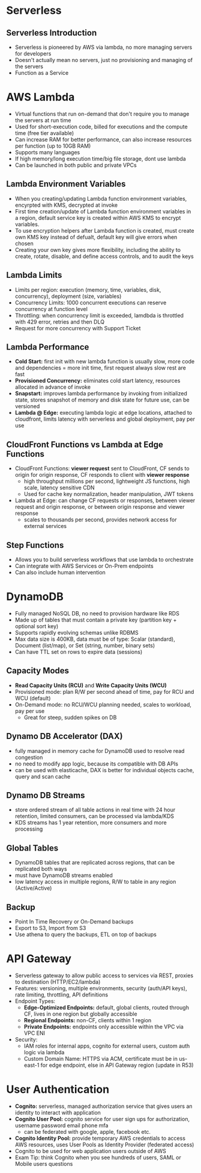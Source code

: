 # Serverless

## Serverless Introduction
- Serverless is pioneered by AWS via lambda, no more managing servers for developers
- Doesn't actually mean no servers, just no provisioning and managing of the servers
- Function as a Service

# AWS Lambda
- Virtual functions that run on-demand that don't require you to manage the servers at run time
- Used for short-execution code, billed for executions and the compute time (free tier available)
- Can increase RAM for better performance, can also increase resources per function (up to 10GB RAM)
- Supports many languages
- If high memory/long execution time/big file storage, dont use lambda
- Can be launched in both public and private VPCs

## Lambda Environment Variables
- When you creating/updating Lambda function environment variables, encyrpted with KMS, decrypted at invoke
- First time creation/update of Lambda function environment variables in a region, default service key is created within AWS KMS to encrypt variables.
- To use encryption helpers after Lambda function is created, must create own KMS key instead of defualt, default key will give errors when chosen
- Creating your own key gives more flexibility, including the ability to create, rotate, disable, and define access controls, and to audit the keys

## Lambda Limits
- Limits per region: execution (memory, time, variables, disk, concurrency), deployment (size, variables)
- Concurrency Limits: 1000 concurrent executions can reserve concurrency at function level 
- Throttling: when concurrency limit is exceeded, lamdbda is throttled with 429 error, retries and then DLQ
- Request for more concurrency with Support Ticket

## Lambda Performance
- **Cold Start:** first init with new lambda function is usually slow, more code and dependencies = more init time, first request always slow rest are fast
- **Provisioned Concurrency:** eliminates cold start latency, resources allocated in advance of invoke
- **Snapstart:** improves lambda performance by invoking from initialized state, stores snapshot of memory and disk state for future use, can be versioned
- **Lambda @ Edge:** executing lambda logic at edge locations, attached to cloudfront, limits latency with serverless and global deployment, pay per use

## CloudFront Functions vs Lambda at Edge Functions
- CloudFront Functions: **viewer request** sent to CloudFront, CF sends to origin for origin response, CF responds to client with **viewer response**
    - high throughput millions per second, lightweight JS functions, high scale, latency sensitive CDN
    - Used for cache key normalization, header manipulation, JWT tokens
- Lambda at Edge: can change CF requests or responses, between viewer request and origin response, or between origin response and viewer response
    - scales to thousands per second, provides network access for external services

## Step Functions
- Allows you to build serverless workflows that use lambda to orchestrate
- Can integrate with AWS Services or On-Prem endpoints
- Can also include human intervention

# DynamoDB
- Fully managed NoSQL DB, no need to provision hardware like RDS
- Made up of tables that must contain a private key (partition key + optional sort key)
- Supports rapidly evolving schemas unlike RDBMS
- Max data size is 400KB, data must be of type: Scalar (standard), Document (list/map), or Set (string, number, binary sets)
- Can have TTL set on rows to expire data (sessions)

## Capacity Modes
- **Read Capacity Units (RCU)** and **Write Capacity Units (WCU)**
- Provisioned mode: plan R/W per second ahead of time, pay for RCU and WCU (default)
- On-Demand mode: no RCU/WCU planning needed, scales to workload, pay per use
    - Great for steep, sudden spikes on DB

## Dynamo DB Accelerator (DAX)
- fully managed in memory cache for DynamoDB used to resolve read congestion
- no need to modify app logic, because its compatible with DB APIs
- can be used with elasticache, DAX is better for individual objects cache, query and scan cache

## Dynamo DB Streams
- store ordered stream of all table actions in real time with 24 hour retention, limited consumers, can be processed via lambda/KDS
- KDS streams has 1 year retention, more consumers and more processing

## Global Tables
- DynamoDB tables that are replicated across regions, that can be replicated both ways
- must have DynamoDB streams enabled
- low latency access in multiple regions, R/W to table in any region (Active/Active)

## Backup
- Point In Time Recovery or On-Demand backups
- Export to S3, Import from S3
- Use athena to query the backups, ETL on top of backups

# API Gateway
- Serverless gateway to allow public access to services via REST, proxies to destination (HTTP/EC2/lambda)
- Features: versioning, multiple environments, security (auth/API keys), rate limiting, throttling, API definitions
- Endpoint Types:
    - **Edge-Optimized Endpoints:** default, global clients, routed through CF, lives in one region but globally accessible
    - **Regional Endpoints:** non-CF, clients within 1 region
    - **Private Endpoints:** endpoints only accessible within the VPC via VPC ENI
- Security:
    - IAM roles for internal apps, cognito for external users, custom auth logic via lambda
    - Custom Domain Name: HTTPS via ACM, certificate must be in us-east-1 for edge endpoint, else in API Gateway region (update in R53)

# User Authentication
- **Cognito:** serverless, managed authorization service that gives users an identity to interact with application
- **Cognito User Pool:** cognito service for user sign ups for authorization, username password email phone mfa
    - can be federated with google, apple, facebook etc.
- **Cognito Identity Pool:** provide temporary AWS credentials to access AWS resources, uses User Pools as Identity Provider (federated access)
- Cognito to be used for web application users outside of AWS
- Exam Tip: think Cognito when you see hundreds of users, SAML or Mobile users questions